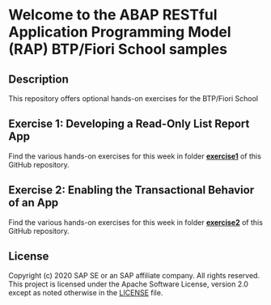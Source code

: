 # Welcome to the ABAP RESTful Application Programming Model (RAP) BTP/Fiori School samples

## Description
This repository offers optional hands-on exercises for the BTP/Fiori School   
    
## Exercise 1: Developing a Read-Only List Report App
Find the various hands-on exercises for this week in folder **[exercise1](/exercise1/README.md)** of this GitHub repository.    
    
    
## Exercise 2: Enabling the Transactional Behavior of an App
Find the various hands-on exercises for this week in folder **[exercise2](/exercise2/README.md)** of this GitHub repository. 
        

## License
Copyright (c) 2020 SAP SE or an SAP affiliate company. All rights reserved. This project is licensed under the Apache Software License, version 2.0 except as noted otherwise in the [LICENSE](LICENSES/Apache-2.0.txt) file.